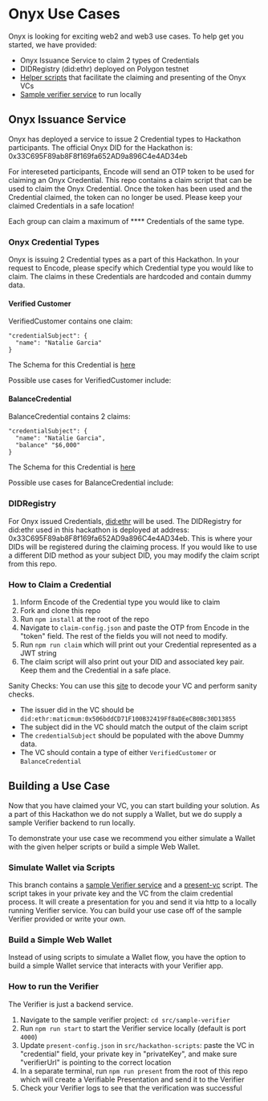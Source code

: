 # Onyx Use Cases
Onyx is looking for exciting web2 and web3 use cases. To help get you started, we have provided:
* Onyx Issuance Service to claim 2 types of Credentials
* DIDRegistry (did:ethr) deployed on Polygon testnet
* [Helper scripts](src/onyx-scripts) that facilitate the claiming and presenting of the Onyx VCs
* [Sample verifier service](src/sample-verifier) to run locally

## Onyx Issuance Service
Onyx has deployed a service to issue 2 Credential types to Hackathon participants. The official Onyx DID for the Hackathon is: 0x33C695F89ab8F8f169fa652AD9a896C4e4AD34eb

For intereseted participants, Encode will send an OTP token to be used for claiming an Onyx Credential. This repo contains a claim script that can be used to claim the Onyx Credential. Once the token has been used and the Credential claimed, the token can no longer be used. Please keep your claimed Credentials in a safe location!

Each group can claim a maximum of **** Credentials of the same type.

### Onyx Credential Types
Onyx is issuing 2 Credential types as a part of this Hackathon. In your request to Encode, please specify which Credential type you would like to claim. The claims in these Credentials are hardcoded and contain dummy data.

#### Verified Customer

VerifiedCustomer contains one claim: 

``` shell
"credentialSubject": {
  "name": "Natalie Garcia"
}
```
The Schema for this Credential is [here](https://github.com/jpmorganchase/onyx-ssi-sdk/blob/main/src/services/common/schemas/definitions/verifiedCustomer.json)

Possible use cases for VerifiedCustomer include:

#### BalanceCredential

BalanceCredential contains 2 claims:

``` shell
"credentialSubject": {
  "name": "Natalie Garcia",
  "balance" "$6,000"
}
```
The Schema for this Credential is [here](https://github.com/jpmorganchase/onyx-ssi-sdk/blob/main/src/services/common/schemas/definitions/balanceCredential.json)

Possible use cases for BalanceCredential include:

### DIDRegistry
For Onyx issued Credentials, [did:ethr](https://github.com/jpmorganchase/onyx-ssi-sdk/tree/main/src/services/common/did#didethr) will be used. The DIDRegistry for did:ethr used in this hackathon is deployed at address: 0x33C695F89ab8F8f169fa652AD9a896C4e4AD34eb. This is where your DIDs will be registered during the claiming process. If you would like to use a different DID method as your subject DID, you may modify the claim script from this repo.

### How to Claim a Credential
1. Inform Encode of the Credential type you would like to claim
2. Fork and clone this repo
3. Run `npm install` at the root of the repo
4. Navigate to `claim-config.json` and paste the OTP from Encode in the "token" field. The rest of the fields you will not need to modify.
5. Run `npm run claim` which will print out your Credential represented as a JWT string
6. The claim script will also print out your DID and associated key pair. Keep them and the Credential in a safe place.

Sanity Checks: You can use this [site](https://jwt.io/) to decode your VC and perform sanity checks.
* The issuer did in the VC should be `did:ethr:maticmum:0x506bddCD71F100B32419Ff8aDEeCB0Bc30D13855` 
* The subject did in the VC should match the output of the claim script
* The `credentialSubject` should be populated with the above Dummy data. 
* The VC should contain a type of either `VerifiedCustomer` or `BalanceCredential`

## Building a Use Case
Now that you have claimed your VC, you can start building your solution. As a part of this Hackathon we do not supply a Wallet, but we do supply a sample Verifier backend to run locally. 

To demonstrate your use case we recommend you either simulate a Wallet with the given helper scripts or build a simple Web Wallet. 

### Simulate Wallet via Scripts
This branch contains a [sample Verifier service](src/sample-verifier/) and a [present-vc](src/onyx-scripts/present-vc.ts) script. The script takes in your private key and the VC from the claim credential process. It will create a presentation for you and send it via http to a locally running Verifier service. You can build your use case off of the sample Verifier provided or write your own.

### Build a Simple Web Wallet
Instead of using scripts to simulate a Wallet flow, you have the option to build a simple Wallet service that interacts with your Verifier app.

### How to run the Verifier
The Verifier is just a backend service.

1. Navigate to the sample verifier project: `cd src/sample-verifier`
2. Run `npm run start` to start the Verifier service locally (default is port `4000`)
3. Update `present-config.json` in `src/hackathon-scripts`: paste the VC in "credential" field, your private key in "privateKey", and make sure "verifierUrl" is pointing to the correct location
4. In a separate terminal, run `npm run present` from the root of this repo which will create a Verifiable Presentation and send it to the Verifier
5. Check your Verifier logs to see that the verification was successful
